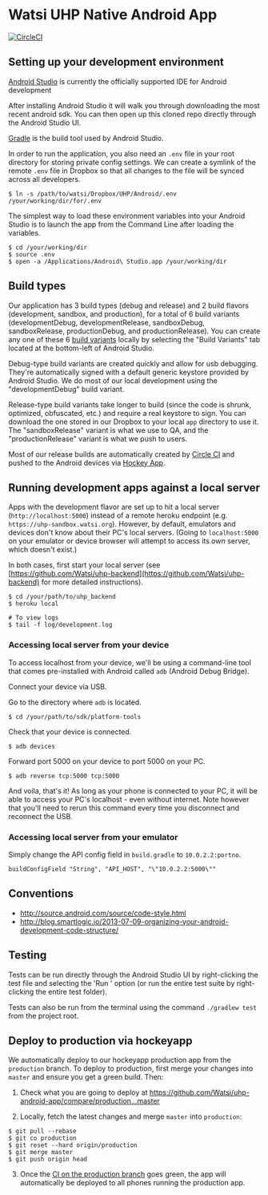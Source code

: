 # Watsi UHP Native Android App

[![CircleCI](https://circleci.com/gh/Watsi/uhp-android-app/tree/master.svg?style=svg&circle-token=69c6f960da7cb0bc04d5c94cbbba21c24cfafba7)](https://circleci.com/gh/Watsi/uhp-android-app/tree/master)

## Setting up your development environment

[Android Studio](https://developer.android.com/studio/index.html) is currently the officially supported IDE for Android development

After installing Android Studio it will walk you through downloading the most recent android sdk. You can then open up this cloned repo directly through the Android Studio UI.

[Gradle](https://gradle.org/) is the build tool used by Android Studio.

In order to run the application, you also need an `.env` file in your root directory for storing
private config settings. We can create a symlink of the remote `.env` file in Dropbox so that all
changes to the file will be synced across all developers.

```
$ ln -s /path/to/watsi/Dropbox/UHP/Android/.env /your/working/dir/for/.env
```

The simplest way to load these environment variables into your Android Studio is to launch the app from the Command Line after loading the variables.

```
$ cd /your/working/dir
$ source .env
$ open -a /Applications/Android\ Studio.app /your/working/dir
```

## Build types

Our application has 3 build types (debug and release) and 2 build flavors (development, sandbox, and production), for a total of 6 build variants (developmentDebug, developmentRelease, sandboxDebug, sandboxRelease, productionDebug, and productionRelease). You can create any one of these 6 [build variants](https://developer.android.com/studio/build/build-variants.html#build-types) locally by selecting the "Build Variants" tab located at the bottom-left of Android Studio.

Debug-type build variants are created quickly and allow for usb debugging. They're automatically signed with a default generic keystore provided by Android Studio. We do most of our local development using the "developmentDebug" build variant.

Release-type build variants take longer to build (since the code is shrunk, optimized, obfuscated, etc.) and require a real keystore to sign. You can download the one stored in our Dropbox to your local `app` directory to use it. The "sandboxRelease" variant is what we use to QA, and the "productionRelease" variant is what we push to users.


Most of our release builds are automatically created by [Circle CI](https://circleci.com/) and pushed to the Android devices via [Hockey App](https://www.hockeyapp.net/).

## Running development apps against a local server

Apps with the development flavor are set up to hit a local server (`http://localhost:5000`) instead of a remote heroku endpoint (e.g. `https://uhp-sandbox.watsi.org`).
However, by default, emulators and devices don't know about their PC's local servers. (Going to `localhost:5000` on your emulator or device browser will attempt to access its _own_ server, which doesn't exist.)

In both cases, first start your local server (see [https://github.com/Watsi/uhp-backend](https://github.com/Watsi/uhp-backend) for more detailed instructions).

```
$ cd /your/path/to/uhp_backend
$ heroku local

# To view logs
$ tail -f log/development.log
```

### Accessing local server from  your device

To access localhost from your device, we'll be using
a command-line tool that comes pre-installed with Android called `adb` (Android Debug Bridge).

Connect your device via USB.

Go to the directory where `adb` is located.

```
$ cd /your/path/to/sdk/platform-tools
```


Check that your device is connected.

```
$ adb devices
```

Forward port 5000 on your device to port 5000 on your PC.

```
$ adb reverse tcp:5000 tcp:5000
```

And voila, that's it! As long as your phone is connected to your PC, it will be able to access your PC's localhost - even without internet. Note however that you'll need to rerun this command every time you disconnect and reconnect the USB.

### Accessing local server from your emulator

Simply change the API config field in `build.gradle` to `10.0.2.2:portno`.

```
buildConfigField "String", "API_HOST", "\"10.0.2.2:5000\""
```

## Conventions

- http://source.android.com/source/code-style.html
- http://blog.smartlogic.io/2013-07-09-organizing-your-android-development-code-structure/

## Testing

Tests can be run directly through the Android Studio UI by right-clicking the test file and selecting the 'Run <test>' option (or run the entire test suite by right-clicking the entire test folder).

Tests can also be run from the terminal using the command `./gradlew test` from the project root.

## Deploy to production via hockeyapp

We automatically deploy to our hockeyapp production app from the `production` branch. To deploy to production, first merge your changes into `master` and ensure you get a green build. Then:

1. Check what you are going to deploy at https://github.com/Watsi/uhp-android-app/compare/production...master

2. Locally, fetch the latest changes and merge `master` into `production`:
```
$ git pull --rebase
$ git co production
$ git reset --hard origin/production
$ git merge master
$ git push origin head
```

3. Once the [CI on the production branch](https://circleci.com/gh/Watsi/uhp-android-app/tree/production) goes green, the app will automatically be deployed to all phones running the production app.
